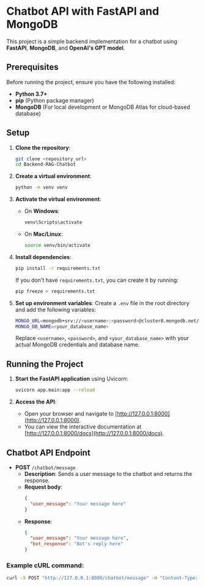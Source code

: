 # Chatbot API with FastAPI and MongoDB

This project is a simple backend implementation for a chatbot using **FastAPI**, **MongoDB**, and **OpenAI's GPT model**.

## Prerequisites

Before running the project, ensure you have the following installed:

- **Python 3.7+**
- **pip** (Python package manager)
- **MongoDB** (For local development or MongoDB Atlas for cloud-based database)

## Setup

1. **Clone the repository**:
    ```bash
    git clone <repository_url>
    cd Backend-RAG-Chatbot
    ```

2. **Create a virtual environment**:
    ```bash
    python -m venv venv
    ```

3. **Activate the virtual environment**:
    - On **Windows**:
      ```bash
      venv\Scripts\activate
      ```
    - On **Mac/Linux**:
      ```bash
      source venv/bin/activate
      ```

4. **Install dependencies**:
    ```bash
    pip install -r requirements.txt
    ```

    If you don't have `requirements.txt`, you can create it by running:
    ```bash
    pip freeze > requirements.txt
    ```

5. **Set up environment variables**:
    Create a `.env` file in the root directory and add the following variables:

    ```bash
    MONGO_URL=mongodb+srv://<username>:<password>@cluster0.mongodb.net/<your_database_name>
    MONGO_DB_NAME=<your_database_name>
    ```

    Replace `<username>`, `<password>`, and `<your_database_name>` with your actual MongoDB credentials and database name.

## Running the Project

1. **Start the FastAPI application** using Uvicorn:
    ```bash
    uvicorn app.main:app --reload
    ```

2. **Access the API**:
    - Open your browser and navigate to [http://127.0.0.1:8000](http://127.0.0.1:8000).
    - You can view the interactive documentation at [http://127.0.0.1:8000/docs](http://127.0.0.1:8000/docs).

## Chatbot API Endpoint

- **POST** `/chatbot/message`
  - **Description**: Sends a user message to the chatbot and returns the response.
  - **Request body**:
    ```json
    {
      "user_message": "Your message here"
    }
    ```
  - **Response**:
    ```json
    {
      "user_message": "Your message here",
      "bot_response": "Bot's reply here"
    }
    ```

### Example cURL command:
```bash
curl -X POST "http://127.0.0.1:8000/chatbot/message" -H "Content-Type: application/json" -d '{"user_message": "Hello, who are you?"}'
